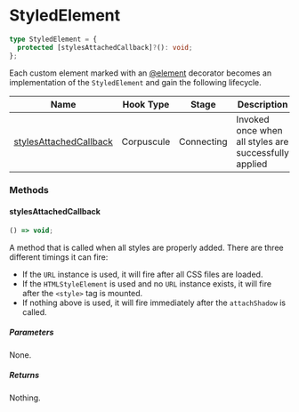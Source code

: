 # StyledElement

```typescript
type StyledElement = {
  protected [stylesAttachedCallback]?(): void;
};
```

Each custom element marked with an [@element](#element) decorator becomes an
implementation of the `StyledElement` and gain the following lifecycle.

| Name                                              | Hook Type  | Stage      | Description                                           |
| ------------------------------------------------- | ---------- | ---------- | ----------------------------------------------------- |
| [stylesAttachedCallback](#stylesattachedcallback) | Corpuscule | Connecting | Invoked once when all styles are successfully applied |

### Methods

#### stylesAttachedCallback

```typescript
() => void;
```

A method that is called when all styles are properly added. There are three
different timings it can fire:

- If the `URL` instance is used, it will fire after all CSS files are
  loaded.
- If the `HTMLStyleElement` is used and no `URL` instance exists, it will
  fire after the `<style>` tag is mounted.
- If nothing above is used, it will fire immediately after the
  `attachShadow` is called.

##### Parameters

None.

##### Returns

Nothing.
